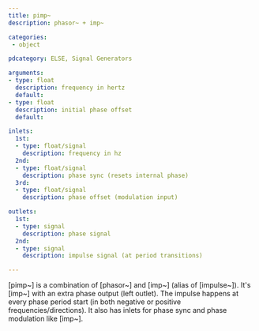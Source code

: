 ```yaml
---
title: pimp~
description: phasor~ + imp~

categories:
 - object

pdcategory: ELSE, Signal Generators

arguments:
- type: float
  description: frequency in hertz
  default:
- type: float
  description: initial phase offset
  default:

inlets:
  1st:
  - type: float/signal
    description: frequency in hz
  2nd:
  - type: float/signal
    description: phase sync (resets internal phase)
  3rd:
  - type: float/signal
    description: phase offset (modulation input)

outlets:
  1st:
  - type: signal
    description: phase signal
  2nd:
  - type: signal
    description: impulse signal (at period transitions)

---
```


[pimp~] is a combination of [phasor~] and [imp~] (alias of [impulse~]). It's [imp~] with an extra phase output (left outlet). The impulse happens at every phase period start (in both negative or positive frequencies/directions). It also has inlets for phase sync and phase modulation like [imp~].

